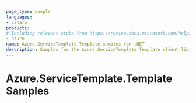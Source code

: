 ```yaml
---
page_type: sample
languages:
- csharp
products:
# Including relevant stubs from https://review.docs.microsoft.com/help/contribute/metadata-taxonomies#product
- azure
name: Azure.ServiceTemplate.Template samples for .NET
description: Samples for the Azure.ServiceTemplate.Template client library.
---
```


# Azure.ServiceTemplate.Template Samples

<!-- please refer to <https://github.com/Azure/azure-sdk-for-net/blob/main/sdk/template/Azure.Template/samples/README.md> to write sample readme. -->
